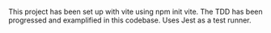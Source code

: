 This project has been set up with vite using npm init vite.
The TDD has been progressed and examplified in this codebase.
Uses Jest as a test runner.